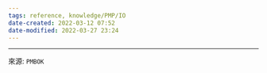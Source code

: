 ```yaml
---
tags: reference, knowledge/PMP/IO
date-created: 2022-03-12 07:52
date-modified: 2022-03-27 23:24
---
```



---
來源: `PMBOK`